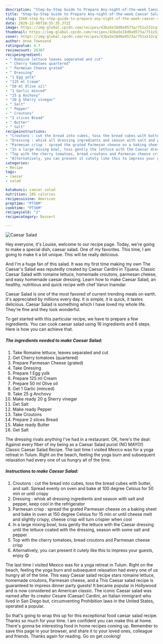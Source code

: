 ```yaml
---
description: "Step-by-Step Guide to Prepare Any-night-of-the-week Caesar Salad"
title: "Step-by-Step Guide to Prepare Any-night-of-the-week Caesar Salad"
slug: 1560-step-by-step-guide-to-prepare-any-night-of-the-week-caesar-salad
date: 2020-12-06T10:55:35.372Z
image: https://img-global.cpcdn.com/recipes/43ba5e18d0a9573a/751x532cq70/caesar-salad-recipe-main-photo.jpg
thumbnail: https://img-global.cpcdn.com/recipes/43ba5e18d0a9573a/751x532cq70/caesar-salad-recipe-main-photo.jpg
cover: https://img-global.cpcdn.com/recipes/43ba5e18d0a9573a/751x532cq70/caesar-salad-recipe-main-photo.jpg
author: Anne Townsend
ratingvalue: 4.7
reviewcount: 26307
recipeingredient:
- " Romaine lettuce leaves separated and cut"
- " Cherry tomatoes quartered"
- " Parmesan Cheese grated"
- " Dressing"
- "1 Egg yolk"
- "125 ml Cream"
- "50 ml Olive oil"
- "1 Garlic minced"
- "25 g Anchovy"
- "20 g Sherry vinegar"
- " Salt"
- " Pepper"
- " Croutons"
- "2 slices Bread"
- " Butter"
- " Salt"
recipeinstructions:
- "Croutons : cut the bread into cubes, toss the bread cubes with butter, and salt. Spread evenly on oven and bake at 100 degree Celsius for 50 min or until crispy"
- "Dressing : whisk all dressing ingredients and season with salt and pepper, keep cool in the refrigerator"
- "Parmesan crisp : spread the grated Parmesan cheese on a baking sheet and bake in oven at 150 degree Celsius for 15 min or until cheese melt and slightly crispy, cheese crisp will turn crispier when cool"
- "In a large mixing bowl, toss gently the lettuce with the Caesar dressing until the lettuce coated with the dressing, season with some salt and pepper"
- "Top with the cherry tomatoes, bread croutons and Parmesan cheese crisp"
- "Alternatively, you can present it cutely like this to impress your guests, enjoy 😋"
categories:
- Recipe
tags:
- caesar
- salad

katakunci: caesar salad 
nutrition: 105 calories
recipecuisine: American
preptime: "PT36M"
cooktime: "PT36M"
recipeyield: "2"
recipecategory: Dessert

---
```



![Caesar Salad](https://img-global.cpcdn.com/recipes/43ba5e18d0a9573a/751x532cq70/caesar-salad-recipe-main-photo.jpg)

Hey everyone, it's Louise, welcome to our recipe page. Today, we're going to make a special dish, caesar salad. One of my favorites. This time, I am going to make it a bit unique. This will be really delicious.

And I&#39;m a huge fan of this salad. It was my first time making my own The Caesar&#39;s Salad was reputedly created by Caesar Cardini in Tijuana. Classic Caesar Salad with romaine lettuce, homemade croutons, parmesan cheese, and easy homemade caesar dressing. Learn how to make Caesar Salad, an healthy, nutritious and quick recipe with chef Varun Inamdar.

Caesar Salad is one of the most favored of current trending meals on earth. It's appreciated by millions every day. It is simple, it is quick, it tastes delicious. Caesar Salad is something which I have loved my whole life. They're fine and they look wonderful.


To get started with this particular recipe, we have to prepare a few ingredients. You can cook caesar salad using 16 ingredients and 6 steps. Here is how you can achieve that.

<!--inarticleads1-->

##### The ingredients needed to make Caesar Salad:

1. Take  Romaine lettuce, leaves separated and cut
1. Get  Cherry tomatoes (quartered)
1. Prepare  Parmesan Cheese (grated)
1. Take  Dressing
1. Prepare 1 Egg yolk
1. Prepare 125 ml Cream
1. Prepare 50 ml Olive oil
1. Get 1 Garlic (minced)
1. Take 25 g Anchovy
1. Make ready 20 g Sherry vinegar
1. Get  Salt
1. Make ready  Pepper
1. Take  Croutons
1. Prepare 2 slices Bread
1. Make ready  Butter
1. Get  Salt


The dressing rivals anything I&#39;ve had in a restaurant. OK, here&#39;s the deal: Against every fiber of my being as a Caesar Salad purist (NO MAYO!) Classic Caesar Salad Recipe. The last time I visited Mexico was for a yoga retreat in Tulum. Right on the beach, feeling the yoga burn and subsequent relaxation had every one of us hungry all of the time. 

<!--inarticleads2-->

##### Instructions to make Caesar Salad:

1. Croutons : cut the bread into cubes, toss the bread cubes with butter, and salt. Spread evenly on oven and bake at 100 degree Celsius for 50 min or until crispy
1. Dressing : whisk all dressing ingredients and season with salt and pepper, keep cool in the refrigerator
1. Parmesan crisp : spread the grated Parmesan cheese on a baking sheet and bake in oven at 150 degree Celsius for 15 min or until cheese melt and slightly crispy, cheese crisp will turn crispier when cool
1. In a large mixing bowl, toss gently the lettuce with the Caesar dressing until the lettuce coated with the dressing, season with some salt and pepper
1. Top with the cherry tomatoes, bread croutons and Parmesan cheese crisp
1. Alternatively, you can present it cutely like this to impress your guests, enjoy 😋


The last time I visited Mexico was for a yoga retreat in Tulum. Right on the beach, feeling the yoga burn and subsequent relaxation had every one of us hungry all of the time. This easy Caesar salad recipe stars romaine lettuce, homemade croutons, Parmesan cheese, and a This Caesar salad recipe is guaranteed to impress dinner party guests! It became popular in Hollywood and is now considered an American classic. The iconic Caesar salad was named after its creator Cesare (Caesar) Cardini, an Italian immigrant who lived in San Diego but, circumventing Prohibition laws in the United States, operated a popular. 

So that's going to wrap this up for this exceptional food caesar salad recipe. Thanks so much for your time. I am confident you can make this at home. There's gonna be interesting food in home recipes coming up. Remember to save this page in your browser, and share it to your loved ones, colleague and friends. Thanks again for reading. Go on get cooking!
